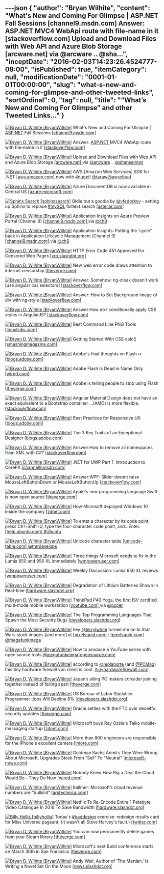 ---json
{
  "author": "Bryan Wilhite",
  "content": "What's New and Coming For Glimpse | ASP.NET  Fall Sessions [channel9.msdn.com]  Answer: ASP.NET  MVC4 WebApi route with file-name in it [stackoverflow.com]  Upload and Download Files with Web API and Azure Blob Storage [arcware.net]  via @arcware .. @sha...",
  "inceptDate": "2016-02-03T14:23:26.4524777-08:00",
  "isPublished": true,
  "itemCategory": null,
  "modificationDate": "0001-01-01T00:00:00",
  "slug": "what-s-new-and-coming-for-glimpse-and-other-tweeted-links",
  "sortOrdinal": 0,
  "tag": null,
  "title": "“What’s New and Coming For Glimpse” and other Tweeted Links…"
}
---

[<img alt="Bryan D. Wilhite [BryanWilhite]" src="https://songhay.blob.core.windows.net/shared-social-twitter/BryanWilhite.jpeg">](http://t.co/UNdqV0Z1zz "Bryan D. Wilhite [BryanWilhite]") What's New and Coming For Glimpse | [ASP.NET ](http://www.asp.net/) Fall Sessions [[channel9.msdn.com] ](https://channel9.msdn.com/Events/ASPNET-Events/ASPNET-Fall-Sessions/Whats-New-and-Coming-For-Glimpse)

[<img alt="Bryan D. Wilhite [BryanWilhite]" src="https://songhay.blob.core.windows.net/shared-social-twitter/BryanWilhite.jpeg">](http://t.co/UNdqV0Z1zz "Bryan D. Wilhite [BryanWilhite]") Answer: [ASP.NET ](http://www.asp.net/) MVC4 WebApi route with file-name in it [[stackoverflow.com] ](http://stackoverflow.com/questions/14664488/asp-net-mvc4-webapi-route-with-file-name-in-it/14664712?stw=2#14664712)

[<img alt="Bryan D. Wilhite [BryanWilhite]" src="https://songhay.blob.core.windows.net/shared-social-twitter/BryanWilhite.jpeg">](http://t.co/UNdqV0Z1zz "Bryan D. Wilhite [BryanWilhite]") Upload and Download Files with Web API and Azure Blob Storage [[arcware.net] ](http://arcware.net/upload-and-download-files-with-web-api-and-azure-blob-storage/) via [@arcware](http://twitter.com/arcware) .. [@shanselman](http://twitter.com/shanselman)

[<img alt="Bryan D. Wilhite [BryanWilhite]" src="https://songhay.blob.core.windows.net/shared-social-twitter/BryanWilhite.jpeg">](http://t.co/UNdqV0Z1zz "Bryan D. Wilhite [BryanWilhite]") AWS [Amazon Web Services] SDK for .NET [[aws.amazon.com] ](http://aws.amazon.com/sdk-for-net/) now with [#nuget](http://search.twitter.com/search?q=%23nuget)! [@taraw](http://twitter.com/taraw)[@awscloud](http://twitter.com/awscloud)

[<img alt="Bryan D. Wilhite [BryanWilhite]" src="https://songhay.blob.core.windows.net/shared-social-twitter/BryanWilhite.jpeg">](http://t.co/UNdqV0Z1zz "Bryan D. Wilhite [BryanWilhite]") Azure DocumentDB is now available in Central US [[azure.microsoft.com] ](https://azure.microsoft.com/en-us/blog/azure-documentdb-is-now-available-in-central-us/)

[<img alt="Sphinx Search [sphinxsearch]" src="https://songhay.blob.core.windows.net/shared-social-twitter/sphinxsearch.png">](http://t.co/lgp2Lm2Dba "Sphinx Search [sphinxsearch]") Oldie but a goodie by [@vfedorkov](http://twitter.com/vfedorkov) - setting up Sphinx to replace [#mySQL](http://search.twitter.com/search?q=%23mySQL) fulltext search [[astellar.com] ](http://astellar.com/2011/12/replacing-mysql-full-text-search-with-sphinx/)

[<img alt="Bryan D. Wilhite [BryanWilhite]" src="https://songhay.blob.core.windows.net/shared-social-twitter/BryanWilhite.jpeg">](http://t.co/UNdqV0Z1zz "Bryan D. Wilhite [BryanWilhite]") Application Insights on Azure Preview Portal (Channel 9) [[channel9.msdn.com] ](https://channel9.msdn.com/Series/Application-Insights-on-Azure-Preview-Portal) via [@ch9](http://twitter.com/ch9)

[<img alt="Bryan D. Wilhite [BryanWilhite]" src="https://songhay.blob.core.windows.net/shared-social-twitter/BryanWilhite.jpeg">](http://t.co/UNdqV0Z1zz "Bryan D. Wilhite [BryanWilhite]") Application Insights: Putting the 'cycle" back in Application Lifecycle Management (Channel 9) [[channel9.msdn.com] ](https://channel9.msdn.com/Events/Ignite/Australia-2015/DEV323) via [@ch9](http://twitter.com/ch9)

[<img alt="Bryan D. Wilhite [BryanWilhite]" src="https://songhay.blob.core.windows.net/shared-social-twitter/BryanWilhite.jpeg">](http://t.co/UNdqV0Z1zz "Bryan D. Wilhite [BryanWilhite]") HTTP Error Code 451 Approved For Censored Web Pages [[yro.slashdot.org] ](http://yro.slashdot.org/story/15/12/21/1549258/http-error-code-451-approved-for-censored-web-pages?utm_source=feedly1.0mainlinkanon&utm_medium=feed)

[<img alt="Bryan D. Wilhite [BryanWilhite]" src="https://songhay.blob.core.windows.net/shared-social-twitter/BryanWilhite.jpeg">](http://t.co/UNdqV0Z1zz "Bryan D. Wilhite [BryanWilhite]") New web error code draws attention to internet censorship [[theverge.com] ](http://www.theverge.com/2015/12/21/10632678/http-status-code-451-censorship-tim-bray)

[<img alt="Bryan D. Wilhite [BryanWilhite]" src="https://songhay.blob.core.windows.net/shared-social-twitter/BryanWilhite.jpeg">](http://t.co/UNdqV0Z1zz "Bryan D. Wilhite [BryanWilhite]") Answer: Somehow, ng-cloak doesn't work [use angular css selectors] [[stackoverflow.com] ](http://stackoverflow.com/questions/29339293/somehow-ng-cloak-doesnt-work/29339590?stw=2#29339590)

[<img alt="Bryan D. Wilhite [BryanWilhite]" src="https://songhay.blob.core.windows.net/shared-social-twitter/BryanWilhite.jpeg">](http://t.co/UNdqV0Z1zz "Bryan D. Wilhite [BryanWilhite]") Answer: How to Set Background image of div with ng-style [[stackoverflow.com] ](http://stackoverflow.com/questions/24899699/how-to-set-background-image-of-div-with-ng-style/24902075?stw=2#24902075)

[<img alt="Bryan D. Wilhite [BryanWilhite]" src="https://songhay.blob.core.windows.net/shared-social-twitter/BryanWilhite.jpeg">](http://t.co/UNdqV0Z1zz "Bryan D. Wilhite [BryanWilhite]") Answer:How do I conditionally apply CSS styles in AngularJS? [[stackoverflow.com] ](http://stackoverflow.com/questions/13813254/how-do-i-conditionally-apply-css-styles-in-angularjs/13813255?stw=2#13813255)

[<img alt="Bryan D. Wilhite [BryanWilhite]" src="https://songhay.blob.core.windows.net/shared-social-twitter/BryanWilhite.jpeg">](http://t.co/UNdqV0Z1zz "Bryan D. Wilhite [BryanWilhite]") Best Command Line PNG Tools [[linuxlinks.com] ](http://www.linuxlinks.com/article/20151219045905117/PNGTools.html)

[<img alt="Bryan D. Wilhite [BryanWilhite]" src="https://songhay.blob.core.windows.net/shared-social-twitter/BryanWilhite.jpeg">](http://t.co/UNdqV0Z1zz "Bryan D. Wilhite [BryanWilhite]") Getting Started With CSS calc() [[smashingmagazine.com] ](https://www.smashingmagazine.com/2015/12/getting-started-css-calc-techniques/)

[<img alt="Bryan D. Wilhite [BryanWilhite]" src="https://songhay.blob.core.windows.net/shared-social-twitter/BryanWilhite.jpeg">](http://t.co/UNdqV0Z1zz "Bryan D. Wilhite [BryanWilhite]") Adobe's final thoughts on Flash ↦ [[blogs.adobe.com] ](http://blogs.adobe.com/conversations/2015/11/flash-html5-and-open-web-standards.html)

[<img alt="Bryan D. Wilhite [BryanWilhite]" src="https://songhay.blob.core.windows.net/shared-social-twitter/BryanWilhite.jpeg">](http://t.co/UNdqV0Z1zz "Bryan D. Wilhite [BryanWilhite]") Adobe Flash Is Dead in Name Only [[wired.com] ](http://www.wired.com/2015/12/adobe-flash-is-dead-in-name-only/)

[<img alt="Bryan D. Wilhite [BryanWilhite]" src="https://songhay.blob.core.windows.net/shared-social-twitter/BryanWilhite.jpeg">](http://t.co/UNdqV0Z1zz "Bryan D. Wilhite [BryanWilhite]") Adobe is telling people to stop using Flash [[theverge.com] ](http://www.theverge.com/2015/12/1/9827778/stop-using-flash)

[<img alt="Bryan D. Wilhite [BryanWilhite]" src="https://songhay.blob.core.windows.net/shared-social-twitter/BryanWilhite.jpeg">](http://t.co/UNdqV0Z1zz "Bryan D. Wilhite [BryanWilhite]") Angular Material Design does not have an exact equivalent to a Bootstrap container …(AMD) is more flexible. [[stackoverflow.com] ](https://stackoverflow.com/questions/28654623/angular-material-grid-system/28682911#28682911)

[<img alt="Bryan D. Wilhite [BryanWilhite]" src="https://songhay.blob.core.windows.net/shared-social-twitter/BryanWilhite.jpeg">](http://t.co/UNdqV0Z1zz "Bryan D. Wilhite [BryanWilhite]") Best Practices for Responsive UX [[blogs.adobe.com] ](http://blogs.adobe.com/creativecloud/best-practices-for-responsive-ux/)

[<img alt="Bryan D. Wilhite [BryanWilhite]" src="https://songhay.blob.core.windows.net/shared-social-twitter/BryanWilhite.jpeg">](http://t.co/UNdqV0Z1zz "Bryan D. Wilhite [BryanWilhite]") The 3 Key Traits of an Exceptional Designer [[blogs.adobe.com] ](http://blogs.adobe.com/creativecloud/the-3-key-traits-of-an-exceptional-designer/)

[<img alt="Bryan D. Wilhite [BryanWilhite]" src="https://songhay.blob.core.windows.net/shared-social-twitter/BryanWilhite.jpeg">](http://t.co/UNdqV0Z1zz "Bryan D. Wilhite [BryanWilhite]") Answer:How to remove all namespaces from XML with C#? [[stackoverflow.com] ](http://stackoverflow.com/questions/987135/how-to-remove-all-namespaces-from-xml-with-c/7238007?stw=2#7238007)

[<img alt="Bryan D. Wilhite [BryanWilhite]" src="https://songhay.blob.core.windows.net/shared-social-twitter/BryanWilhite.jpeg">](http://t.co/UNdqV0Z1zz "Bryan D. Wilhite [BryanWilhite]") .NET for UWP Part 1: Introduction to CoreFX [[channel9.msdn.com] ](https://channel9.msdn.com/Blogs/dotnet/NET-for-UWP-Part-1-Introduction-to-CoreFX)

[<img alt="Bryan D. Wilhite [BryanWilhite]" src="https://songhay.blob.core.windows.net/shared-social-twitter/BryanWilhite.jpeg">](http://t.co/UNdqV0Z1zz "Bryan D. Wilhite [BryanWilhite]") Answer:WPF: Slider doesnt raise MouseLeftButtonDown or MouseLeftButtonUp [[stackoverflow.com] ](http://stackoverflow.com/questions/160995/wpf-slider-doesnt-raise-mouseleftbuttondown-or-mouseleftbuttonup/161025?stw=2#161025)

[<img alt="Bryan D. Wilhite [BryanWilhite]" src="https://songhay.blob.core.windows.net/shared-social-twitter/BryanWilhite.jpeg">](http://t.co/UNdqV0Z1zz "Bryan D. Wilhite [BryanWilhite]") Apple's new programming language Swift is now open source [[theverge.com] ](http://www.theverge.com/2015/12/3/9842854/apple-swift-open-source-released)

[<img alt="Bryan D. Wilhite [BryanWilhite]" src="https://songhay.blob.core.windows.net/shared-social-twitter/BryanWilhite.jpeg">](http://t.co/UNdqV0Z1zz "Bryan D. Wilhite [BryanWilhite]") How Microsoft deployed Windows 10 inside the company [[zdnet.com] ](http://www.zdnet.com/article/how-microsoft-deployed-windows-10-inside-the-company/#ftag=RSSbaffb68)

[<img alt="Bryan D. Wilhite [BryanWilhite]" src="https://songhay.blob.core.windows.net/shared-social-twitter/BryanWilhite.jpeg">](http://t.co/UNdqV0Z1zz "Bryan D. Wilhite [BryanWilhite]") To enter a character by its code point, press Ctrl+Shift+U, type the four-character code point, and…Enter. [[help.ubuntu.com] ](https://help.ubuntu.com/stable/ubuntu-help/tips-specialchars.html)[#Ubuntu](http://search.twitter.com/search?q=%23Ubuntu)

[<img alt="Bryan D. Wilhite [BryanWilhite]" src="https://songhay.blob.core.windows.net/shared-social-twitter/BryanWilhite.jpeg">](http://t.co/UNdqV0Z1zz "Bryan D. Wilhite [BryanWilhite]") Unicode character table [[unicode-table.com] ](http://unicode-table.com/en/)[@tmrdevelops](http://twitter.com/tmrdevelops)

[<img alt="Bryan D. Wilhite [BryanWilhite]" src="https://songhay.blob.core.windows.net/shared-social-twitter/BryanWilhite.jpeg">](http://t.co/UNdqV0Z1zz "Bryan D. Wilhite [BryanWilhite]") Three things Microsoft needs to fix in the Lumia 950 and 950 XL immediately [[wmpoweruser.com] ](http://wmpoweruser.com/three-things-microsoft-needs-fix-lumia-950-950-xl-immediately/)

[<img alt="Bryan D. Wilhite [BryanWilhite]" src="https://songhay.blob.core.windows.net/shared-social-twitter/BryanWilhite.jpeg">](http://t.co/UNdqV0Z1zz "Bryan D. Wilhite [BryanWilhite]") Weekly Discussion: Lumia 950 XL reviews [[wmpoweruser.com] ](http://wmpoweruser.com/weekly-discussion-lumia-950-xl-reviews/)

[<img alt="Bryan D. Wilhite [BryanWilhite]" src="https://songhay.blob.core.windows.net/shared-social-twitter/BryanWilhite.jpeg">](http://t.co/UNdqV0Z1zz "Bryan D. Wilhite [BryanWilhite]") Degradation of Lithium Batteries Shown In Real-time [[hardware.slashdot.org] ](http://hardware.slashdot.org/story/15/12/19/2110208/degradation-of-lithium-batteries-shown-in-real-time?utm_source=feedly1.0mainlinkanon&utm_medium=feed)

[<img alt="Bryan D. Wilhite [BryanWilhite]" src="https://songhay.blob.core.windows.net/shared-social-twitter/BryanWilhite.jpeg">](http://t.co/UNdqV0Z1zz "Bryan D. Wilhite [BryanWilhite]") ThinkPad P40 Yoga, the first ISV certified multi-mode mobile workstation [[youtube.com] ](https://www.youtube.com/watch?v=I_LmPYsYakM&feature=youtu.be) via [@pcper](http://twitter.com/pcper)

[<img alt="Bryan D. Wilhite [BryanWilhite]" src="https://songhay.blob.core.windows.net/shared-social-twitter/BryanWilhite.jpeg">](http://t.co/UNdqV0Z1zz "Bryan D. Wilhite [BryanWilhite]") The Top Programming Languages That Spawn the Most Security Bugs [[developers.slashdot.org] ](http://developers.slashdot.org/story/15/12/04/1428208/the-top-programming-languages-that-spawn-the-most-security-bugs?utm_source=feedly1.0mainlinkanon&utm_medium=feed)

[<img alt="Bryan D. Wilhite [BryanWilhite]" src="https://songhay.blob.core.windows.net/shared-social-twitter/BryanWilhite.jpeg">](http://t.co/UNdqV0Z1zz "Bryan D. Wilhite [BryanWilhite]") hey [@terrylwhite](http://twitter.com/terrylwhite) turned me on to Star Wars stock images [and more] at [[pixelsquid.com] ](https://www.pixelsquid.com/): [[pixelsquid.com] ](https://www.pixelsquid.com/stock-images/star-wars)[@megafunkmega](http://twitter.com/megafunkmega)

[<img alt="Bryan D. Wilhite [BryanWilhite]" src="https://songhay.blob.core.windows.net/shared-social-twitter/BryanWilhite.jpeg">](http://t.co/UNdqV0Z1zz "Bryan D. Wilhite [BryanWilhite]") How to produce a YouTube series with open source tools [@megafunkmega](http://twitter.com/megafunkmega)[[opensource.com] ](https://opensource.com/life/15/12/hello-world-program-youtube)

[<img alt="Bryan D. Wilhite [BryanWilhite]" src="https://songhay.blob.core.windows.net/shared-social-twitter/BryanWilhite.jpeg">](http://t.co/UNdqV0Z1zz "Bryan D. Wilhite [BryanWilhite]") according to [@leolaporte](http://twitter.com/leolaporte) (and [@PCMag](http://twitter.com/PCMag)) this tiny hardware firewall vpn client is cool: [[tinyhardwarefirewall.com] ](http://www.tinyhardwarefirewall.com/thfwhome-1-1)

[<img alt="Bryan D. Wilhite [BryanWilhite]" src="https://songhay.blob.core.windows.net/shared-social-twitter/BryanWilhite.jpeg">](http://t.co/UNdqV0Z1zz "Bryan D. Wilhite [BryanWilhite]") Japan’s ailing PC makers consider joining together instead of failing apart [[theverge.com] ](http://www.theverge.com/2015/12/4/9848204/toshiba-pc-business-spin-off-vaio-fujitsu)

[<img alt="Bryan D. Wilhite [BryanWilhite]" src="https://songhay.blob.core.windows.net/shared-social-twitter/BryanWilhite.jpeg">](http://t.co/UNdqV0Z1zz "Bryan D. Wilhite [BryanWilhite]") US Bureau of Labor Statistics: Programmer Jobs Will Decline 8% [[developers.slashdot.org] ](http://developers.slashdot.org/story/15/12/22/1638251/us-bureau-of-labor-statistics-programmer-jobs-will-decline-8?utm_source=feedly1.0mainlinkanon&utm_medium=feed)

[<img alt="Bryan D. Wilhite [BryanWilhite]" src="https://songhay.blob.core.windows.net/shared-social-twitter/BryanWilhite.jpeg">](http://t.co/UNdqV0Z1zz "Bryan D. Wilhite [BryanWilhite]") Oracle settles with the FTC over deceitful security updates [[theverge.com] ](http://www.theverge.com/2015/12/21/10640552/oracle-java-settle-ftc-security)

[<img alt="Bryan D. Wilhite [BryanWilhite]" src="https://songhay.blob.core.windows.net/shared-social-twitter/BryanWilhite.jpeg">](http://t.co/UNdqV0Z1zz "Bryan D. Wilhite [BryanWilhite]") Microsoft buys Ray Ozzie's Talko mobile-messaging startup [[zdnet.com] ](http://www.zdnet.com/article/microsoft-buys-ray-ozzies-talko-mobile-messaging-startup/#ftag=RSSbaffb68)

[<img alt="Bryan D. Wilhite [BryanWilhite]" src="https://songhay.blob.core.windows.net/shared-social-twitter/BryanWilhite.jpeg">](http://t.co/UNdqV0Z1zz "Bryan D. Wilhite [BryanWilhite]") More than 800 engineers are responsible for the iPhone's excellent camera [[imore.com] ](http://www.imore.com/over-800-engineers-contribute-make-iphone-camera-excellent)

[<img alt="Bryan D. Wilhite [BryanWilhite]" src="https://songhay.blob.core.windows.net/shared-social-twitter/BryanWilhite.jpeg">](http://t.co/UNdqV0Z1zz "Bryan D. Wilhite [BryanWilhite]") Goldman Sachs Admits They Were Wrong About Microsoft, Upgrades Stock From “Sell” To “Neutral” [[microsoft-news.com] ](http://microsoft-news.com/goldman-sachs-admits-they-were-wrong-about-microsoft-upgrades-stock-from-sell-to-neutral/)

[<img alt="Bryan D. Wilhite [BryanWilhite]" src="https://songhay.blob.core.windows.net/shared-social-twitter/BryanWilhite.jpeg">](http://t.co/UNdqV0Z1zz "Bryan D. Wilhite [BryanWilhite]") Nobody Knew How Big a Deal the Cloud Would Be—They Do Now [[wired.com] ](http://www.wired.com/2015/12/2015-was-the-year-the-cloud-defeated-techs-walking-dead/)

[<img alt="Bryan D. Wilhite [BryanWilhite]" src="https://songhay.blob.core.windows.net/shared-social-twitter/BryanWilhite.jpeg">](http://t.co/UNdqV0Z1zz "Bryan D. Wilhite [BryanWilhite]") Ballmer: Microsoft’s cloud revenue numbers are “bullshit” [[arstechnica.com] ](http://arstechnica.com/information-technology/2015/12/ballmer-microsofts-cloud-revenue-numbers-are-bullshit/)

[<img alt="Bryan D. Wilhite [BryanWilhite]" src="https://songhay.blob.core.windows.net/shared-social-twitter/BryanWilhite.jpeg">](http://t.co/UNdqV0Z1zz "Bryan D. Wilhite [BryanWilhite]") Netflix To Re-Encode Entire 1 Petabyte Video Catalogue In 2016 To Save Bandwidth [[hardware.slashdot.org] ](http://hardware.slashdot.org/story/15/12/15/1558242/netflix-to-re-encode-entire-1-petabyte-video-catalogue-in-2016-to-save-bandwidth?utm_source=feedly1.0mainlinkanon&utm_medium=feed)

[<img alt="Billy Hollis [billyhollis]" src="https://songhay.blob.core.windows.net/shared-social-twitter/billyhollis.jpeg">](http://t.co/5lDLIXYDXi "Billy Hollis [billyhollis]") Today's [#baddesign](http://search.twitter.com/search?q=%23baddesign) exercise: redesign results card for Miss Universe pageant. (It wasn't all Steve Harvey's fault.) [[twitter.com] ](https://twitter.com/billyhollis/status/679411643529502721/photo/1)

[<img alt="Bryan D. Wilhite [BryanWilhite]" src="https://songhay.blob.core.windows.net/shared-social-twitter/BryanWilhite.jpeg">](http://t.co/UNdqV0Z1zz "Bryan D. Wilhite [BryanWilhite]") You can now permanently delete games from your Steam library [[theverge.com] ](http://www.theverge.com/2015/12/4/9848930/steam-library-delete-games-permanently-how-to)

[<img alt="Bryan D. Wilhite [BryanWilhite]" src="https://songhay.blob.core.windows.net/shared-social-twitter/BryanWilhite.jpeg">](http://t.co/UNdqV0Z1zz "Bryan D. Wilhite [BryanWilhite]") Microsoft's next Build conference starts on March 30th in San Francisco [[theverge.com] ](http://www.theverge.com/2015/12/4/9849500/microsoft-build-2016-conference-date)

[<img alt="Bryan D. Wilhite [BryanWilhite]" src="https://songhay.blob.core.windows.net/shared-social-twitter/BryanWilhite.jpeg">](http://t.co/UNdqV0Z1zz "Bryan D. Wilhite [BryanWilhite]") Andy Weir, Author of 'The Martian,' Is Writing a Novel Set On the Moon [[news.slashdot.org] ](http://news.slashdot.org/story/15/12/19/2040200/andy-weir-author-of-the-martian-is-writing-a-novel-set-on-the-moon?utm_source=feedly1.0mainlinkanon&utm_medium=feed)
